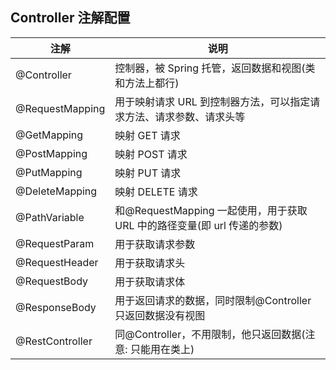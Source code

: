 <!-- @format -->

## Controller 注解配置

| 注解            | 说明                                                                     |
| --------------- | ------------------------------------------------------------------------ |
| @Controller     | 控制器，被 Spring 托管，返回数据和视图(类和方法上都行)                   |
| @RequestMapping | 用于映射请求 URL 到控制器方法，可以指定请求方法、请求参数、请求头等      |
| @GetMapping     | 映射 GET 请求                                                            |
| @PostMapping    | 映射 POST 请求                                                           |
| @PutMapping     | 映射 PUT 请求                                                            |
| @DeleteMapping  | 映射 DELETE 请求                                                         |
| @PathVariable   | 和@RequestMapping 一起使用，用于获取 URL 中的路径变量(即 url 传递的参数) |
| @RequestParam   | 用于获取请求参数                                                         |
| @RequestHeader  | 用于获取请求头                                                           |
| @RequestBody    | 用于获取请求体                                                           |
| @ResponseBody   | 用于返回请求的数据，同时限制@Controller 只返回数据没有视图               |
| @RestController | 同@Controller，不用限制，他只返回数据(注意: 只能用在类上)                |
